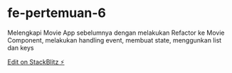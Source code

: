 # fe-pertemuan-6

  Melengkapi Movie App sebelumnya dengan melakukan Refactor ke Movie Component, melakukan handling event, membuat state, menggunkan list dan keys

[Edit on StackBlitz ⚡️](https://stackblitz.com/edit/fe-pertemuan-6)